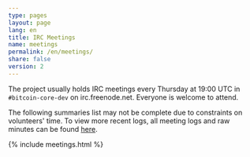 ```yaml
---
type: pages
layout: page
lang: en
title: IRC Meetings
name: meetings
permalink: /en/meetings/
share: false
version: 2
---
```

The project usually holds IRC meetings every Thursday at 19:00 UTC in `#bitcoin-core-dev` on irc.freenode.net.
Everyone is welcome to attend.

The following summaries list may not be complete due to constraints on volunteers' time. To view more recent logs, all meeting logs and raw minutes can be found [here](http://www.erisian.com.au/meetbot/bitcoin-core-dev/).

{% include meetings.html %}
